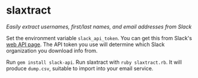 # slaxtract
*Easily extract usernames, first/last names, and email addresses from Slack*

Set the environment variable `slack_api_token`. You can get this from Slack's [web API page](https://api.slack.com/web).
The API token you use will determine which Slack organization you download info from.

Run `gem install slack-api`. Run slaxtract with `ruby slaxtract.rb`. It will produce `dump.csv`, suitable to import into your email service.
